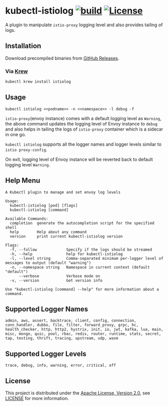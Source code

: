 # kubectl-istiolog [![build](https://github.com/TejaBeta/kubectl-istiolog/actions/workflows/build.yml/badge.svg?branch=main)](https://github.com/TejaBeta/kubectl-istiolog/actions/workflows/build.yml) [![License](https://img.shields.io/badge/License-Apache%202.0-green.svg)](./LICENSE)

A plugin to manipulate `istio-proxy` logging level and also 
provides tailing of logs.

## Installation

Download precompiled binaries from [GitHub Releases](https://github.com/TejaBeta/kubectl-istiolog/releases).

### Via [Krew](https://github.com/kubernetes-sigs/krew)

```bash
kubectl krew install istiolog
```

## Usage

```
kubectl istiolog <<podname>> -n <<namespace>> -l debug -f
```

`istio-proxy`(envoy instance) comes with a default logging level as `Warning`, 
the above command updates the logging level of Envoy instance to `debug` and 
also helps in tailing the logs of `istio-proxy` container which is a sidecar
in one go. 

`kubectl istiolog` supports all the logger names and logger levels similar
to `istio proxy-config`.

On exit, logging level of Envoy instance will be reverted back to default 
logging level `Warning`.

## Help Menu

```
A Kubectl plugin to manage and set envoy log levels

Usage:
  kubectl-istiolog [pod] [flags]
  kubectl-istiolog [command]

Available Commands:
  completion  generate the autocompletion script for the specified shell
  help        Help about any command
  version     print current kubectl-istiolog version

Flags:
  -f, --follow             Specify if the logs should be streamed
  -h, --help               help for kubectl-istiolog
  -l, --level string       Comma-separated minimum per-logger level of messages to output (default "warning")
  -n, --namespace string   Namespace in current context (default "default")
      --verbose            Verbose mode on
  -v, --version            Get version info

Use "kubectl-istiolog [command] --help" for more information about a command.
```

## Supported Logger Names

```
admin, aws, assert, backtrace, client, config, connection, conn_handler, dubbo, file, filter, forward_proxy, grpc, hc, health_checker, http, http2, hystrix, init, io, jwt, kafka, lua, main, misc, mongo, quic, pool, rbac, redis, router, runtime, stats, secret, tap, testing, thrift, tracing, upstream, udp, wasm
```

## Supported Logger Levels

```
trace, debug, info, warning, error, critical, off
```

## License
This project is distributed under the 
[Apache License, Version 2.0](http://www.apache.org/licenses/LICENSE-2.0), see
[LICENSE](./LICENSE) for more information.
